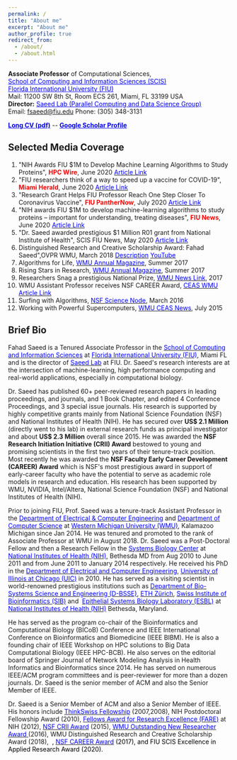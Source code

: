 ```yaml
---
permalink: /
title: "About me"
excerpt: "About me"
author_profile: true
redirect_from: 
  - /about/
  - /about.html
---
```


<!-- Global site tag (gtag.js) - Google Analytics -->
<script async src="https://www.googletagmanager.com/gtag/js?id=UA-28661824-1"></script>
<script>
  window.dataLayer = window.dataLayer || [];
  function gtag(){dataLayer.push(arguments);}
  gtag('js', new Date());

  gtag('config', 'UA-28661824-1');
</script>


**Associate Professor** of Computational Sciences,\
<a href="https://www.cis.fiu.edu/" target="_blank" style="color:#0000EE;">School of Computing and Information Sciences (SCIS)</a> \
<a href="https://www.fiu.edu/" target="_blank" style="color:#0000EE;">Florida International University (FIU) </a> \
Mail: 11200 SW 8th St, Room ECS 261, Miami, FL 33199 USA\
**Director:** <a href="https://saeedlab.cis.fiu.edu/" target="_blank" style="color:#0000EE;">Saeed Lab (Parallel Computing and Data Science Group)</a>  \
Email: <fsaeed@fiu.edu> Phone: (305) 348-3131

<a href="https://users.cs.fiu.edu/~fsaeed/CV/CV_Saeed.pdf" target="_blank" style="color:#0000EE;">**Long CV (pdf)**</a> --
<a href="https://scholar.google.com/citations?user=IPXv-GQAAAAJ&hl=en" target="_blank" style="color:#0000EE;">**Google Scholar Profile**</a>

<!--<a href="https://prof-s.github.io/files/paper1.pdf" target="_blank" style="color:#0000EE;">**This is a test**</a> -->


## Selected Media Coverage
1. "NIH Awards FIU $1M to Develop Machine Learning Algorithms to Study Proteins", <b><font color="#ff0000">HPC Wire</font></b>, June 2020 <a href="https://www.hpcwire.com/off-the-wire/nih-awards-fiu-1m-to-develop-machine-learning-algorithms-to-study-proteins/" target="_blank"><font color="#0000ff">Article Link</font></a>
2. "FIU researchers think of a way to speed up a vaccine for COVID-19", <font color="#ff0000"><b>Miami Herald</b></font>, June 2020 <a href="https://www.miamiherald.com/news/health-care/article243424276.html" target="_blank"><font color="#0000ff">Article Link</font></a>
3. "Research Grant Helps FIU Professor Reach One Step Closer To Coronavirus Vaccine", <font color="#ff0000"><b>FIU PantherNow</b></font>, July 2020 <a href="http://panthernow.com/2020/07/06/research-grant-helps-fiu-professor-reach-one-step-closer-to-coronavirus-vaccine/" target="_blank"><font color="#0000ff">Article Link</font></a>
4. "NIH awards FIU $1M to develop machine-learning algorithms to study proteins – important for understanding, treating diseases", <b><font color="#ff0000">FIU News</font></b>, June 2020 
<a href="https://news.fiu.edu/2020/nih-awards-fiu-1-million-to-develop-machine-learning-algorithms-to-study-proteins-important-for-understanding,-treating-diseases" target="_blank"><font color="#0000ff">Article Link</font></a>
5. "Dr. Saeed awarded prestigious $1 Million R01 grant from National Institute of Health", SCIS FIU News, May 2020 <a href="https://www.cis.fiu.edu/dr-saeed-awarded-prestigious-1-million-r01-grant-from-national-institute-of-health/" target="_blank"><font color="#0000ff">Article Link</font></a>
6. Distinguished Research and Creative Scholarship Award: Fahad Saeed</u>",OVPR WMU, March 2018 <a href="https://wmich.edu/engineer/saeed-0" target="_blank"><font color="#0000ff">Description</font></a> <a href="https://www.youtube.com/watch?v=UgGAtsuOyTA" target="_blank"><font color="#0000ff">YouTube</font></a>
7. Algorithms for Life, <a href="http://www.wmich.edu/research/algorithms-life" target="_blank"><font color="#0000ff">WMU Annual Magazine</font></a>, Summer 2017
8. Rising Stars in Research, <a href="https://issuu.com/wmich/docs/wmu-magazine-summer-2017" target="_blank"><font color="#0000ff">WMU Annual Magazine</font></a>, Summer 2017
9. Researchers Snag a prestigious National Prize, <a href="http://www.wmich.edu/news/2017/10/43181" target="_blank"><font color="#0000ff">WMU News Link</font></a>, 2017
10. WMU Assistant Professor receives NSF CAREER Award, <a href="https://wmich.edu/engineer/fahad-saeed" target="_blank"><font color="#0000ff">CEAS WMU Article Link</font></a>
11. Surfing with Algorithms,  <a href="https://sciencenode.org/feature/surfing-with-algorithms.php" target="_blank"><font color="#0000ff">NSF Science Node</font></a>, March 2016
12. Working with Powerful Supercomputers, <a href="http://www.wmich.edu/sites/default/files/attachments/u593/2015/CEAS%20e%20news%20July15_0.pdf" target="_blank"><font color="#0000ff">WMU CEAS News</font></a>, July 2015


## Brief Bio
Fahad Saeed is a Tenured Associate Professor in the <span style="background-color:transparent;text-align:left;font-size:10pt"> </span><a href="https://www.cis.fiu.edu/" style="background-color:transparent"><font color="#0000ff">School of Computing and Information Sciences</font></a><span style="background-color:transparent"> at </span><a href="https://www.fiu.edu/" style="background-color:transparent"><font color="#0000ff">Florida International University (FIU)</font></a><span style="background-color:transparent">, Miami FL and is the director of </span><a href="https://saeedlab.cis.fiu.edu" style="background-color:transparent" target="_blank"><font color="#0000ff">Saeed Lab</font></a><span style="background-color:transparent"><font color="#0000ff"> </font>at FIU. Dr. Saeed's research interests are at the intersection of machine-learning, high performance computing and real-world applications, especially in computational biology.

Dr. Saeed has published 60+ peer-reviewed research papers in leading proceedings, and journals, and 1 Book Chapter, and edited 4 Conference Proceedings, and 3 special issue journals. His research is supported by highly competitive grants mainly from National Science Foundation (NSF) and National Institutes of Health (NIH). He has secured over **US$ 2.1 Million** (directly went to his lab) in external research funds as principal investigator and about **US$ 2.3 Million** overall since 2015. He was awarded the **NSF Research Initiation Initiative (CRII) Award** bestowed to young and promising scientists in the first two years of their tenure-track position. Most recently he was awarded the **NSF Faculty Early Career Development (CAREER) Award** which is NSF's most prestigious award in support of early-career faculty who have the potential to serve as academic role models in research and education. His research has been supported by WMU, NVIDIA, Intel/Altera, National Science Foundation (NSF) and National Institutes of Health (NIH).  
    
Prior to joining FIU, Prof. Saeed was a tenure-track Assistant Professor in the <a href="https://wmich.edu/ece/"><font color="#0000ff">Department of Electrical &amp; Computer Engineering</font></a> and <a href="http://wmich.edu/cs/"><font color="#0000ff">Department of Computer Science</font></a> at <a href="http://wmich.edu/"><font color="#0000ff">Western Michigan University (WMU)</font></a>, Kalamazoo Michigan since Jan 2014. He was tenured and promoted to the rank of Associate Professor at WMU in August 2018. Dr. Saeed was a Post-Doctoral Fellow and then a Research Fellow in the <a href="https://esbl.nhlbi.nih.gov/" target="_blank"><font color="#0000ff">Systems Biology Center</font></a> at <a href="https://www.nih.gov/" target="_blank"><font color="#0000ff">National Institutes of Health (NIH)</font></a>, Bethesda MD from Aug 2010 to June 2011 and from June 2011 to January 2014 respectively. He received his PhD in the <a href="https://www.ece.uic.edu/" target="_blank"><font color="#0000ff">Department of Electrical and Computer Engineering</font></a>, <a href="http://www.uic.edu/uic/"><font color="#0000ff">University of Illinois at Chicago (UIC)</font></a> in 2010. He has served as a visiting scientist in world-renowned prestigious institutions such as <a href="http://www.bsse.ethz.ch/"><font color="#0000ff">Department of Bio-Systems Science and Engineering (D-BSSE)</font></a>, <a href="http://www.ethz.ch/index_EN"><font color="#0000ff">ETH Zürich</font></a>, <a href="http://www.isb-sib.ch/"><font color="#0000ff">Swiss Institute of Bioinformatics (SIB)</font></a> and &nbsp;<a href="https://esbl.nhlbi.nih.gov/"><font color="#0000ff">Epithelial Systems Biology Laboratory (ESBL)</font></a> at <a href="http://www.nih.gov/"><font color="#0000ff">National Institutes of Health (NIH)</font></a> Bethesda, Maryland. 

He has served as the program co-chair of the Bioinformatics and Computational Biology (BICoB) Conference and IEEE International Conference on Bioinformatics and Biomedicine (IEEE BIBM). He is also a founding chair of IEEE Workshop on HPC solutions to Big Data Computational Biology (IEEE HPC-BCB). He also serves on the editorial board of Springer Journal of Network Modeling Analysis in Health Informatics and Bioinformatics since 2014. He has served on numerous IEEE/ACM program committees and is peer-reviewer for more than a dozen journals. Dr. Saeed is the senior member of ACM and also the Senior Member of IEEE.

Dr. Saeed is a Senior Member of ACM and also a Senior Member of IEEE. His honors include <a href="http://thinkswiss.tumblr.com/"><font color="#0000ff">ThinkSwiss Fellowship</font></a> (2007,2008), NIH Postdoctoral Fellowship Award (2010), <a href="https://www.training.nih.gov/felcom/fare"><font color="#0000ff">Fellows Award for Research Excellence (FARE)</font></a> at NIH (2012), <a href="https://www.nsf.gov/funding/pgm_summ.jsp?pims_id=504952"><font color="#0000ff">NSF CRII Award</font></a> (2015), <a href="https://wmich.edu/engineer/outstanding-past"><font color="#0000ff">WMU Outstanding New Researcher Award</font></a><a href="https://wmich.edu/engineer/outstanding-past" style="color:rgb(0,0,0)"> </a>(2016), WMU Distinguished Research and Creative Scholarship Award (2018),&nbsp; <span style="color:rgb(0,0,0);background-color:transparent">, </span><a href="https://www.nsf.gov/funding/pgm_summ.jsp?pims_id=503214" style="background-color:transparent"><font color="#0000ff">NSF CAREER Award</font></a><span style="color:rgb(0,0,0);background-color:transparent"> (2017), and FIU SCIS Excellence in Applied Research Award (2020).
